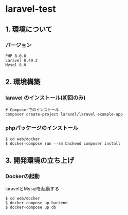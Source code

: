 # laravel-test

## 1. 環境について

### バージョン

```
PHP 8.0.8
Laravel 8.49.2
Mysql 8.0
```

## 2. 環境構築

### laravel のインストール(初回のみ)

```
# Composerでのインストール
composer create-project laravel/laravel example-app
```


### phpパッケージのインストール

```
$ cd web/docker
$ docker-compose run --rm backend composer install
```

## 3. 開発環境の立ち上げ

### Dockerの起動

laravelとMysqlを起動する

```
$ cd web/docker
$ docker-compose up backend
$ docker-compose up db
```
